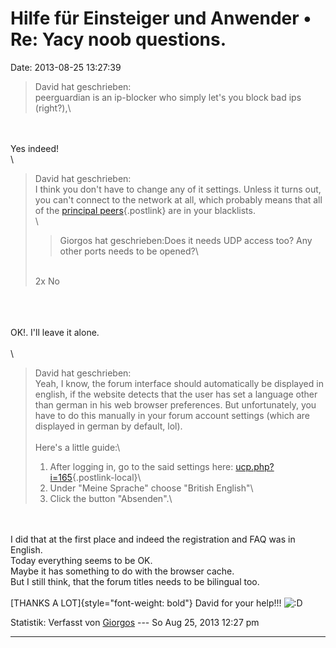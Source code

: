 Hilfe für Einsteiger und Anwender • Re: Yacy noob questions.
============================================================

Date: 2013-08-25 13:27:39

> <div>
>
> David hat geschrieben:\
> peerguardian is an ip-blocker who simply let\'s you block bad ips
> (right?),\
>
> </div>

\
\
Yes indeed!\
\

> <div>
>
> David hat geschrieben:\
> I think you don\'t have to change any of it settings. Unless it turns
> out, you can\'t connect to the network at all, which probably means
> that all of the [principal
> peers](http://www.yacy-websuche.de/wiki/index.php/En:FAQ#What_does_Virgin.2C_Junior.2C_Senior.2C_Principal_Status_mean.3F){.postlink}
> are in your blacklists.\
> \
>
> > <div>
> >
> > Giorgos hat geschrieben:Does it needs UDP access too? Any other
> > ports needs to be opened?\
> >
> > </div>
>
> \
> 2x No
>
> </div>

\
\
\
ΟΚ!. Ι\'ll leave it alone.\
\
\

> <div>
>
> David hat geschrieben:\
> Yeah, I know, the forum interface should automatically be displayed in
> english, if the website detects that the user has set a language other
> than german in his web browser preferences. But unfortunately, you
> have to do this manually in your forum account settings (which are
> displayed in german by default, lol).\
> \
> Here\'s a little guide:\
> 1. After logging in, go to the said settings here:
> [ucp.php?i=165](http://forum.yacy-websuche.de/ucp.php?i=165){.postlink-local}\
> 2. Under \"Meine Sprache\" choose \"British English\"\
> 3. Click the button \"Absenden\".\
>
> </div>

\
\
I did that at the first place and indeed the registration and FAQ was in
English.\
Today everything seems to be OK.\
Maybe it has something to do with the browser cache.\
But I still think, that the forum titles needs to be bilingual too.\
\
[THANKS A LOT]{style="font-weight: bold"} David for your help!!!
![:D](http://forum.yacy-websuche.de/images/smilies/icon_e_biggrin.gif "Very Happy")

Statistik: Verfasst von
[Giorgos](http://forum.yacy-websuche.de/memberlist.php?mode=viewprofile&u=8988)
--- So Aug 25, 2013 12:27 pm

------------------------------------------------------------------------

